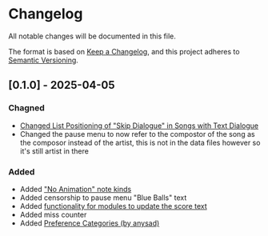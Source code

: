 # Changelog
All notable changes will be documented in this file.

The format is based on [Keep a Changelog](https://keepachangelog.com/en/1.0.0/),
and this project adheres to [Semantic Versioning](https://semver.org/spec/v2.0.0.html).

## [0.1.0] - 2025-04-05

### Chagned
- [Changed List Positioning of "Skip Dialogue" in Songs with Text Dialogue](https://github.com/FunkinCrew/Funkin/issues/4552)
- Changed the pause menu to now refer to the compostor of the song as the composor instead of the artist, this is not in the data files however so it's still artist in there

### Added
- Added ["No Animation" note kinds](https://github.com/FunkinCrew/Funkin/issues/3966)
- Added censorship to pause menu "Blue Balls" text
- Added [functionality for modules to update the score text](https://github.com/sphis-Sinco/The-Sinco-Engine/issues/2)
- Added miss counter
- Added [Preference Categories (by anysad)](https://github.com/FunkinCrew/Funkin/pull/4563)

